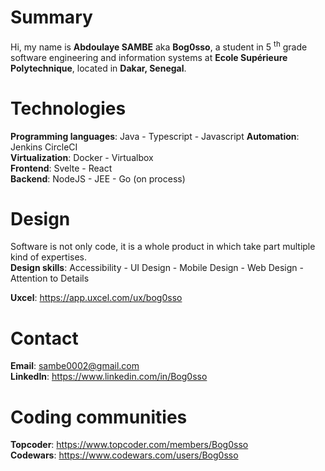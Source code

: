 # Summary
Hi, my name is **Abdoulaye SAMBE** aka **Bog0sso**, a student in 5 <sup>th</sup> grade software engineering and information systems at **Ecole Supérieure Polytechnique**, located in **Dakar, Senegal**.

# Technologies
__Programming languages__: Java - Typescript - Javascript
__Automation__: Jenkins CircleCI<br>
__Virtualization__: Docker - Virtualbox<br>
__Frontend__: Svelte - React<br>
__Backend__: NodeJS - JEE - Go (on process)

# Design
Software is not only code, it is a whole product in which take part multiple kind of expertises.<br>
__Design skills__: Accessibility - UI Design - Mobile Design - Web Design - Attention to Details

__Uxcel__: https://app.uxcel.com/ux/bog0sso 


# Contact
__Email__:    sambe0002@gmail.com <br>
__LinkedIn__: https://www.linkedin.com/in/Bog0sso

# Coding communities
 
__Topcoder__: https://www.topcoder.com/members/Bog0sso<br>
__Codewars__: https://www.codewars.com/users/Bog0sso
